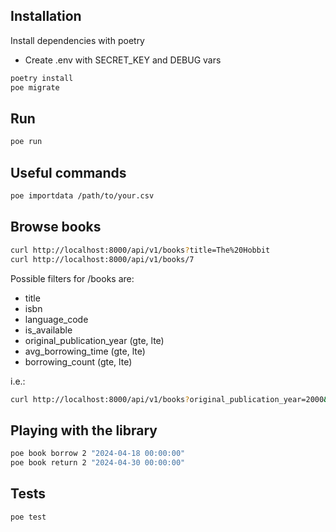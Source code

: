 
## Installation

Install dependencies with poetry

- Create .env with SECRET_KEY and DEBUG vars

```bash
poetry install
poe migrate
```

## Run
```bash
poe run
```

## Useful commands
```bash
poe importdata /path/to/your.csv
```

## Browse books
```bash
curl http://localhost:8000/api/v1/books?title=The%20Hobbit
curl http://localhost:8000/api/v1/books/7
```

Possible filters for /books are:
- title
- isbn
- language_code
- is_available
- original_publication_year (gte, lte)
- avg_borrowing_time (gte, lte)
- borrowing_count (gte, lte)

i.e.: 
```bash
curl http://localhost:8000/api/v1/books?original_publication_year=2000&avg_borrowing_time__gte=10
```


## Playing with the library
```bash
poe book borrow 2 "2024-04-18 00:00:00"
poe book return 2 "2024-04-30 00:00:00"
```

## Tests

```bash
poe test
```